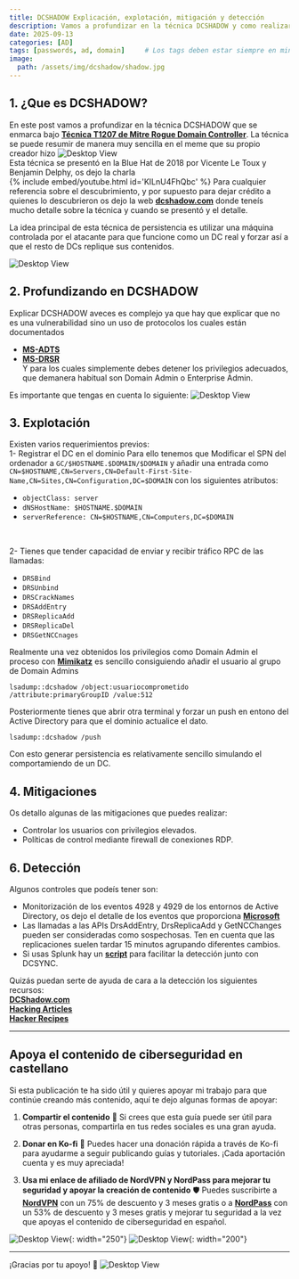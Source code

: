 ```yaml
---
title: DCSHADOW Explicación, explotación, mitigación y detección
description: Vamos a profundizar en la técnica DCSHADOW y como realizar detcción sobre la misma en entornos Active Directory
date: 2025-09-13
categories: [AD]
tags: [passwords, ad, domain]     # Los tags deben estar siempre en minúsculas.
image:
  path: /assets/img/dcshadow/shadow.jpg
---
```


## 1. ¿Que es DCSHADOW?
En este post vamos a profundizar en la técnica DCSHADOW que se enmarca bajo [**Técnica T1207 de Mitre Rogue Domain Controller**](https://attack.mitre.org/techniques/T1207/). La técnica se puede resumir de manera muy sencilla en el meme que su propio creador hizo
![Desktop View](/assets/img/dcshadow/dcshadow.jpg) <br>
Esta técnica se presentó en la Blue Hat de 2018 por Vicente Le Toux y Benjamin Delphy, os dejo la charla <br>
{% include embed/youtube.html id='KILnU4FhQbc' %}
Para cualquier referencia sobre el descubrimiento, y por supuesto para dejar crédito a quienes lo descubrieron os dejo la web [**dcshadow.com**](https://www.dcshadow.com/) donde teneís mucho detalle sobre la técnica y cuando se presentó y el detalle. 

La idea principal de esta técnica de persistencia es utilizar una máquina controlada por el atacante para que funcione como un DC real y forzar así a que el resto de DCs replique sus contenidos.

![Desktop View](/assets/img/dcshadow/1sh.png) <br>


## 2. Profundizando en DCSHADOW
Explicar DCSHADOW aveces es complejo ya que hay que explicar que no es una vulnerabilidad sino un uso de protocolos los cuales están documentados 
- [**MS-ADTS**](https://learn.microsoft.com/en-us/openspecs/windows_protocols/ms-adts/d2435927-0999-4c62-8c6d-13ba31a52e1a?redirectedfrom=MSDN)
- [**MS-DRSR**](https://learn.microsoft.com/en-us/openspecs/windows_protocols/ms-drsr/f977faaa-673e-4f66-b9bf-48c640241d47?redirectedfrom=MSDN) <br>
Y para los cuales simplemente debes detener los privilegios adecuados, que demanera habitual son Domain Admin o Enterprise Admin. 

Es importante que tengas en cuenta lo siguiente:
![Desktop View](/assets/img/dcshadow/feature.jpg) <br>

## 3. Explotación
Existen varios requerimientos previos: <br>
1- Registrar el DC en el dominio
Para ello tenemos que Modificar el SPN del ordenador a `GC/$HOSTNAME.$DOMAIN/$DOMAIN` y añadir una entrada como `CN=$HOSTNAME,CN=Servers,CN=Default-First-Site-Name,CN=Sites,CN=Configuration,DC=$DOMAIN` con los siguientes atributos:
- `objectClass: server`
- `dNSHostName: $HOSTNAME.$DOMAIN`
- `serverReference: CN=$HOSTNAME,CN=Computers,DC=$DOMAIN`
<br>

2- Tienes que tender capacidad de enviar y recibir tráfico RPC de las llamadas:
- `DRSBind`
- `DRSUnbind`
- `DRSCrackNames`
- `DRSAddEntry`
- `DRSReplicaAdd`
- `DRSReplicaDel`
- `DRSGetNCCnages`

Realmente una vez obtenidos los privilegios como Domain Admin el proceso con [**Mimikatz**](https://github.com/gentilkiwi/mimikatz) es sencillo consiguiendo añadir el usuario al grupo de Domain Admins

```text
lsadump::dcshadow /object:usuariocomprometido /attribute:primaryGroupID /value:512
```

Posteriormente tienes que abrir otra terminal y forzar un push en entono del Active Directory para que el dominio actualice el dato.

```text
lsadump::dcshadow /push
```
Con esto generar persistencia es relativamente sencillo simulando el comportamiendo de un DC. 


## 4. Mitigaciones
Os detallo algunas de las mitigaciones que puedes realizar:
- Controlar los usuarios con privilegios elevados.
- Políticas de control mediante firewall de conexiones RDP.


## 6. Detección
Algunos controles que podeís tener son:
- Monitorización de los eventos 4928 y 4929 de los entornos de Active Directory, os dejo el detalle de los eventos que proporciona [**Microsoft**](https://learn.microsoft.com/en-us/previous-versions/windows/it-pro/windows-server-2008-R2-and-2008/dd941628(v=ws.10))
- Las llamadas a las APIs DrsAddEntry, DrsReplicaAdd y GetNCChanges pueden ser consideradas como sospechosas. Ten en cuenta que las replicaciones suelen tardar 15 minutos agrupando diferentes cambios. 
- Si usas Splunk hay un [**script**](https://gist.github.com/gentilkiwi/dcc132457408cf11ad2061340dcb53c2) para facilitar la detección junto con DCSYNC.

Quizás puedan serte de ayuda de cara a la detección los siguientes recursos: <br>
[**DCShadow.com**](https://www.dcshadow.com/) <br>
[**Hacking Articles**](https://www.hackingarticles.in/domain-persistence-dc-shadow-attack/) <br>
[**Hacker Recipes**](https://www.thehacker.recipes/ad/persistence/dcshadow/) <br>



---
## Apoya el contenido de ciberseguridad en castellano

Si esta publicación te ha sido útil y quieres apoyar mi trabajo para que continúe creando más contenido, aquí te dejo algunas formas de apoyar:

1. **Compartir el contenido**  📲
   Si crees que esta guía puede ser útil para otras personas, compartirla en tus redes sociales es una gran ayuda. 

2. **Donar en Ko-fi**  💖
   Puedes hacer una donación rápida a través de Ko-fi para ayudarme a seguir publicando guías y tutoriales. ¡Cada aportación cuenta y es muy apreciada! 

   <script type='text/javascript' src='https://storage.ko-fi.com/cdn/widget/Widget_2.js'></script><script type='text/javascript'>kofiwidget2.init('Apoya este contenido!', '#455d85', 'A0A41BO608');kofiwidget2.draw();</script> 
   
3. **Usa mi enlace de afiliado de NordVPN y NordPass para mejorar tu seguridad y apoyar la creación de contenido**  🛡️
   Puedes suscribirte a [**NordVPN**](https://go.nordvpn.net/aff_c?offer_id=15&aff_id=132246&url_id=902) con un 75% de descuento y 3 meses gratis o a [**NordPass**](https://nordpass.com/special/?utm_medium=affiliate&utm_term&utm_content&utm_campaign=off488&utm_source=aff132246&aff_free) con un 53% de descuento y 3 meses gratis y mejorar tu seguridad a la vez que apoyas el contenido de ciberseguridad en español. <br>
   
![Desktop View](/assets/img/Nordvpn/logonordvpn.png){: width="250"}
![Desktop View](assets/img/Nordvpn/logonordpass.png){: width="200"}

---

¡Gracias por tu apoyo! 🙏
![Desktop View](assets/img/banner.png) <br>
